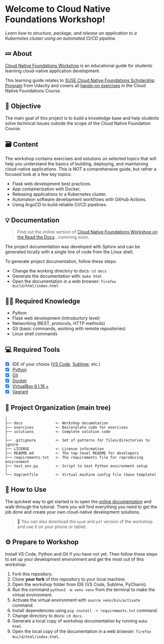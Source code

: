 # Welcome to Cloud Native Foundations Workshop!

*Learn how to structure, package, and release an application to a Kubernetes cluster using an automated CI/CD pipeline.*

## :zzz: About

[Cloud Native Foundations Workshop]() is an educational guide for students learning cloud-native application development.

This learning guide relates to [SUSE Cloud Native Foundations Scholarship Program](https://www.udacity.com/scholarships/suse-cloud-native-foundations-scholarship)
from Udacity and covers all [hands-on exercises](https://github.com/udacity/nd064_course_1) in the Cloud Native Foundations Course.

## :dart: Objective

The main goal of this project is to build a knowledge base and help students solve technical issues outside the scope of the Cloud Native Foundation Course. 

## :card_file_box: Content

The workshop contains exercises and solutions on selected topics that will help you understand the basics of building, deploying, and maintaining cloud-native applications. This is NOT a comprehensive guide, but rather a focused look at a few key topics:

- Flask web development best practices.
- App containerization with Docker.
- Releasing applications to a Kubernetes cluster.
- Automation software development workflows with GitHub Actions.
- Using ArgoCD to build reliable CI/CD pipelines.

## :bulb: Documentation

> Find out the online version of [Cloud Native Foundations Workshop on the Read the Docs]()...comming soon.

The project documentation was developed with Sphinx and can be generated locally with a single line of code from the Linux shell.

To generate project documentation, follow these steps:

- Change the working directory to docs: `cd docs`
- Generate the documentation with: `make html`
- Open the documentation in a web browser: `firefox build/html/index.html`

## :man_student: Required Knowledge

- Python
- Flask web development (introductory level)
- Networking (REST, protocols, HTTP methods)
- Git (basic commands, working with remote repositories)
- Linux shell commands

## :computer: Required Tools

- [x] IDE of your choice ([VS Code](https://code.visualstudio.com), [Sublime](https://www.sublimetext.com/), etc.)
- [x] [Python](https://www.python.org/downloads/)
- [x] [Git](https://git-scm.com/downloads)
- [x] [Docker](https://docs.docker.com/get-docker/)
- [x] [VirtualBox 6.1.16 +](https://www.virtualbox.org/wiki/Downloads)
- [x] [Vagrant](https://www.vagrantup.com/downloads)

## :open_file_folder: Project Organization (main tree)

    │
    ├── docs               <- Workshop documetation
    ├── exercises          <- Boilerplate code for exercises
    ├── solutions          <- Complete solution code
    │
    ├── .gitignore         <- Set of patterns for files/directories to ignore
    ├── LICENSE            <- License information
    ├── README.md          <- The top-level README for developers
    ├── requirements.txt   <- The requirements file for reproducing environment
    ├── test_env.py        <- Script to test Python environment setup
    │
    └── Vagrantfile        <- Virtual machine config file (base template)

## :vulcan_salute: How to Use

The quickest way to get started is to open the [online documentation]() and walk through the tutorial. There you will find everything you need to get the job done and create your own cloud-native development solutions. 

> :pushpin: You can also download the `epub` and `pdf` version of the workshop and use it on your phone or tablet.

## :gear: Prepare to Workshop

Install VS Code, Python and Git if you have not yet. Then follow these steps to set up your development environment and get the most out of this workshop:

1. Fork this repository.
2. Clone **your fork** of this repository to your local machine.
3. Open the workshop folder from IDE (VS Code, Sublime, PyCharm).
4. Run the command  `python3 -m venv venv` from the terminal to make the virtual environment.
5. Activate the virtual environment with `source venv/bin/activate` command.
6. Install dependencies using `pip install -r requirements.txt` command.
7. Change directory to docs: `cd docs`.
8. Generate a local copy of workshop documentation by running `make html`.
9. Open the local copy of the documentation in a web browser: `firefox build/html/index.html`.